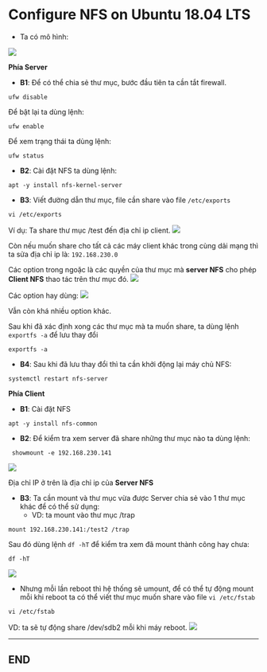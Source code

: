 # Configure NFS on Ubuntu 18.04 LTS

- Ta có mô hình:

![](https://scontent.fhan5-5.fna.fbcdn.net/v/t1.15752-9/65550546_476633782883165_6427367723231084544_n.png?_nc_cat=101&_nc_oc=AQlGdmuNoNrUnKk5YvIdwqaxLXH4aKQRGMjpZa8Ff85kBcxQahjUoakPd10osDVrubQ&_nc_ht=scontent.fhan5-5.fna&oh=e474f423397a9987f9fc0e9c15f9bc9e&oe=5DB02E6A)

**Phía Server**
- **B1**: Để có thể chia sẻ thư mục, bước đầu tiên ta cần tắt firewall.
```
ufw disable
```

Để bật lại ta dùng lệnh:
```
ufw enable
```

Để xem trạng thái ta dùng lệnh:
```
ufw status
```
- **B2**: Cài đặt NFS ta dùng lệnh:
```
apt -y install nfs-kernel-server
```
- **B3**: Viết đường dẫn thư mục, file cần share vào file ``/etc/exports``
```
vi /etc/exports
```
Ví dụ: Ta share thư mục /test đến địa chỉ ip client. 
![](https://scontent.fhan5-3.fna.fbcdn.net/v/t1.15752-9/65569493_465170757627033_1423138637595279360_n.png?_nc_cat=111&_nc_oc=AQkF4-DniwG-L7QvLszKjsZ3d7y78ynpCmZnb1vzt0axqS-SkfAgkGoCswwZbmPvSQ4&_nc_ht=scontent.fhan5-3.fna&oh=fa3b056553a6b6c4e1b675d041bba550&oe=5DB3F5CC)

Còn nếu muốn share cho tất cả các máy client khác trong cùng dải mạng thì ta sửa địa chỉ ip là: ``192.168.230.0``

Các option trong ngoặc là các quyền của thư mục mà **server NFS** cho phép **Client NFS** thao tác trên thư mục đó.
![](https://scontent.fhan5-2.fna.fbcdn.net/v/t1.15752-9/65672552_612250205934877_5729270520692604928_n.png?_nc_cat=110&_nc_oc=AQn4Wp4PkrYEf7NwI6DREFdzeYkzOHLDYBEPP0K2Ev0CLI8da0p3dIVTyJrv-YlsRfc&_nc_ht=scontent.fhan5-2.fna&oh=4092a15d5e3b78afea493827f75f7f9f&oe=5DBDB2F1)

Các option hay dùng:
![](https://scontent.fhan5-3.fna.fbcdn.net/v/t1.15752-9/65671578_701868550266208_4139816537349423104_n.png?_nc_cat=106&_nc_oc=AQkL7uOv375NOm5T3etgG9jUdpfhCO2LvwA5GIY_SvrpSF9tzyHgG6yavOyWuPtyb6w&_nc_ht=scontent.fhan5-3.fna&oh=5da0e07cf3ecc8ecb54624e3c24e1d28&oe=5D7A9FA8)

Vẫn còn khá nhiều option khác.

Sau khi đã xác định xong các thư mục mà ta muốn share, ta dùng lệnh `` exportfs -a`` để lưu thay đổi 
```
exportfs -a
```

- **B4**: Sau khi đã lưu thay đổi thì ta cần khởi động lại máy chủ NFS:
```
systemctl restart nfs-server
```

**Phía Client**
- **B1**: Cài đặt NFS
```
apt -y install nfs-common
```

- **B2**: Để kiểm tra xem server đã share những thư mục nào ta dùng lệnh:
```
 showmount -e 192.168.230.141
```

![](https://scontent.fhan5-1.fna.fbcdn.net/v/t1.15752-9/65822895_1048867435502662_2084921728437321728_n.png?_nc_cat=109&_nc_oc=AQn8byyhZLMc98jRxhOBdKMeE0oF98v8AFSCnYW37brvTbD5kH1ilDPy35MoRZf4bTs&_nc_ht=scontent.fhan5-1.fna&oh=ecd71ee416dbc50230cdd1aaa85e504e&oe=5DAEB9C3)

Địa chỉ IP ở trên là địa chỉ ip của **Server NFS**

- **B3**: Ta cần mount và thư mục vừa được Server chia sẻ vào 1 thư mục khác để có thể sử dụng:
  - VD: ta mount vào thư mục /trap
```
mount 192.168.230.141:/test2 /trap
```
Sau đó dùng lệnh ``df -hT`` để kiểm tra xem đã mount thành công hay chưa:
```
df -hT
```
![](https://scontent.fhan5-4.fna.fbcdn.net/v/t1.15752-9/65454801_508824939685445_658591036787916800_n.png?_nc_cat=104&_nc_oc=AQn1C3i7RDsPbDVXjWgC1KybHg69dG4zd_mMlUp0AlMESiDq5di4ccmVaSb151iNPrk&_nc_ht=scontent.fhan5-4.fna&oh=76c421657d781ef346bc079e110c964c&oe=5DAE5AE0)

- Nhưng mỗi lần reboot thì hệ thống sẽ umount, để có thể tự động mount mỗi khi reboot ta có thể viết thư mục muốn share vào file ``vi /etc/fstab``
```
vi /etc/fstab
```

VD: ta sẽ tự động share /dev/sdb2 mỗi khi máy reboot.
![](https://scontent.fhan5-1.fna.fbcdn.net/v/t1.15752-9/66020070_1322001097966114_7383204156560900096_n.png?_nc_cat=109&_nc_oc=AQkVRMDcY3M_BswFhK1k3lhSMSdOAhB3CuoEXlCPgRgNxsu-OO5Enuc32N1yEAkbhNE&_nc_ht=scontent.fhan5-1.fna&oh=8fd80598928f03a192e2dd3eb807d1cc&oe=5D81226B)

****

## END
